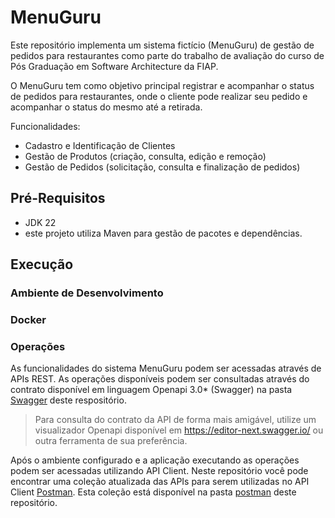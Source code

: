
# MenuGuru

Este repositório implementa um sistema fictício (MenuGuru) de gestão de pedidos para restaurantes como parte do trabalho de avaliação do curso de Pós Graduação em Software Architecture da FIAP.

O MenuGuru tem como objetivo principal registrar e acompanhar o status de pedidos para restaurantes, onde o cliente pode realizar seu pedido e acompanhar o status do mesmo até a retirada.

Funcionalidades:
* Cadastro e Identificação de Clientes
* Gestão de Produtos (criação, consulta, edição e remoção)
* Gestão de Pedidos (solicitação, consulta e finalização de pedidos)


## Pré-Requisitos

* JDK 22
* este projeto utiliza Maven para gestão de pacotes e dependências.

## Execução 

### Ambiente de Desenvolvimento

### Docker

### Operações

As funcionalidades do sistema MenuGuru podem ser acessadas através de APIs REST. As operações disponíveis podem ser consultadas através do contrato disponível em linguagem Openapi 3.0* (Swagger) na pasta [Swagger](https://github.com/perisatto/menuguru/blob/feature/feature/products/src/main/resources/swagger/menuguru.yaml) deste respositório.

> Para consulta do contrato da API de forma mais amigável, utilize um visualizador Openapi disponível em <https://editor-next.swagger.io/> ou outra ferramenta de sua preferência. 

Após o ambiente configurado e a aplicação executando as operações podem ser acessadas utilizando API Client. Neste repositório você pode encontrar uma coleção atualizada das APIs para serem utilizadas no API Client [Postman](https://www.postman.com/). Esta coleção está disponível na pasta [postman](https://github.com/perisatto/menuguru/tree/feature/feature/products/src/main/resources/postman) deste repositório.